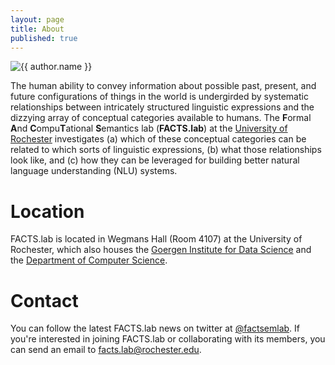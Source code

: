 ```yaml
---
layout: page
title: About
published: true
---
```


<div class="page" markdown="1">

<img
    class="me"
    alt="{{ author.name }}"
    src="{{ site.author.photo | relative_url }}"
    srcset="{{ site.author.photo2x | relative_url }} 2x"
/>

The human ability to convey information about possible past, present, and future configurations of things in the world is undergirded by systematic relationships between intricately structured linguistic expressions and the dizzying array of conceptual categories available to humans. The **F**ormal **A**nd **C**ompu**T**ational **S**emantics lab (**FACTS.lab**) at the [University of Rochester](https://www.rochester.edu/) investigates (a) which of these conceptual categories can be related to which sorts of linguistic expressions, (b) what those relationships look like, and (c) how they can be leveraged for building better natural language understanding (NLU) systems.

# Location

FACTS.lab is located in Wegmans Hall (Room 4107) at the University of Rochester, which also houses the [Goergen Institute for Data Science](http://www.sas.rochester.edu/dsc/) and the [Department of Computer Science](https://www.cs.rochester.edu/).

# Contact

You can follow the latest FACTS.lab news on twitter at [@factsemlab](https://twitter.com/factsemlab). If you're interested in joining FACTS.lab or collaborating with its members, you can send an email to [facts.lab@rochester.edu](mailto:facts.lab@rochester.edu).

</div>
